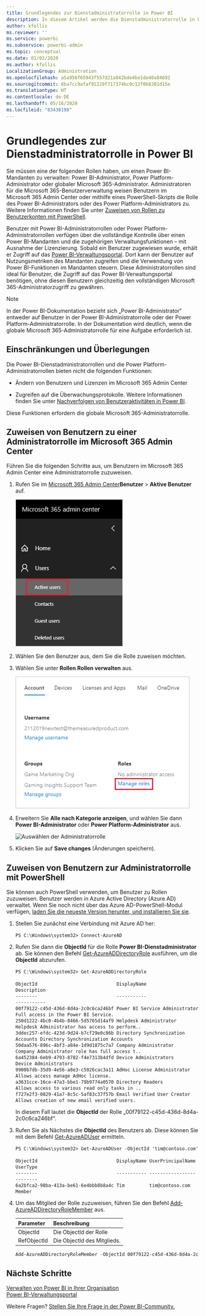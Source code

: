 ```yaml
---
title: Grundlegendes zur Dienstadministratorrolle in Power BI
description: In diesem Artikel werden die Dienstadministratorrolle in Power BI sowie spezifische Rollen beschrieben, die Administratorrechte bereitstellen.
author: kfollis
ms.reviewer: ''
ms.service: powerbi
ms.subservice: powerbi-admin
ms.topic: conceptual
ms.date: 01/02/2020
ms.author: kfollis
LocalizationGroup: Administration
ms.openlocfilehash: a5a956f65943f557d21a942bde4be1de40a84692
ms.sourcegitcommit: 6ba7cc9afaf91229f717374bc0c12f0b8201d15e
ms.translationtype: HT
ms.contentlocale: de-DE
ms.lasthandoff: 05/16/2020
ms.locfileid: "83438198"
---
```

# <a name="understanding-power-bi-service-administrator-roles"></a>Grundlegendes zur Dienstadministratorrolle in Power BI

Sie müssen eine der folgenden Rollen haben, um einen Power BI-Mandanten zu verwalten: Power BI-Administrator, Power Platform-Administrator oder globaler Microsoft 365-Administrator. Administratoren für die Microsoft 365-Benutzerverwaltung weisen Benutzern im Microsoft 365 Admin Center oder mithilfe eines PowerShell-Skripts die Rolle des Power BI-Administrators oder des Power Platform-Administrators zu. Weitere Informationen finden Sie unter [Zuweisen von Rollen zu Benutzerkonten mit PowerShell](/office365/enterprise/powershell/assign-roles-to-user-accounts-with-office-365-powershell).

Benutzer mit Power BI-Administratorrollen oder Power Platform-Administratorrollen verfügen über die vollständige Kontrolle über einen Power BI-Mandanten und die zugehörigen Verwaltungsfunktionen – mit Ausnahme der Lizenzierung. Sobald ein Benutzer zugewiesen wurde, erhält er Zugriff auf das [Power BI-Verwaltungsportal](service-admin-portal.md). Dort kann der Benutzer auf Nutzungsmetriken des Mandanten zugreifen und die Verwendung von Power BI-Funktionen im Mandanten steuern. Diese Administratorrollen sind ideal für Benutzer, die Zugriff auf das Power BI-Verwaltungsportal benötigen, ohne diesen Benutzern gleichzeitig den vollständigen Microsoft 365-Administratorzugriff zu gewähren.

> [!NOTE]
> In der Power BI-Dokumentation bezieht sich „Power BI-Administrator“ entweder auf Benutzer in der Power BI-Administratorrolle oder der Power Platform-Administratorrolle. In der Dokumentation wird deutlich, wenn die globale Microsoft 365-Administratorrolle für eine Aufgabe erforderlich ist.

## <a name="limitations-and-considerations"></a>Einschränkungen und Überlegungen

Die Power BI-Dienstadministratorrollen und die Power Platform-Administratorrollen bieten nicht die folgenden Funktionen:

* Ändern von Benutzern und Lizenzen im Microsoft 365 Admin Center

* Zugreifen auf die Überwachungsprotokolle. Weitere Informationen finden Sie unter [Nachverfolgen von Benutzeraktivitäten in Power BI](service-admin-auditing.md).

Diese Funktionen erfordern die globale Microsoft 365-Administratorrolle.

## <a name="assign-users-to-an-admin-role-in-the-microsoft-365-admin-center"></a>Zuweisen von Benutzern zu einer Administratorrolle im Microsoft 365 Admin Center

Führen Sie die folgenden Schritte aus, um Benutzern im Microsoft 365 Admin Center eine Administratorrolle zuzuweisen.

1. Rufen Sie im [Microsoft 365 Admin Center](https://portal.office.com/adminportal/home#/homepage)**Benutzer** > **Aktive Benutzer** auf.

    ![Microsoft 365 Admin Center](media/service-admin-role/powerbi-admin-users.png)

1. Wählen Sie den Benutzer aus, dem Sie die Rolle zuweisen möchten.

1. Wählen Sie unter **Rollen** **Rollen verwalten** aus.

    ![Rollen verwalten](media/service-admin-role/powerbi-admin-edit-roles.png)

1. Erweitern Sie **Alle nach Kategorie anzeigen**, und wählen Sie dann **Power BI-Administrator** oder **Power Platform-Administrator** aus.

    ![Auswählen der Administratorrolle](media/service-admin-role/powerbi-admin-role.png)

1. Klicken Sie auf **Save changes** (Änderungen speichern).

## <a name="assign-users-to-the-admin-role-with-powershell"></a>Zuweisen von Benutzern zur Administratorrolle mit PowerShell

Sie können auch PowerShell verwenden, um Benutzer zu Rollen zuzuweisen. Benutzer werden in Azure Active Directory (Azure AD) verwaltet. Wenn Sie noch nicht über das Azure AD-PowerShell-Modul verfügen, [laden Sie die neueste Version herunter, und installieren Sie sie](https://www.powershellgallery.com/packages/AzureAD/).

1. Stellen Sie zunächst eine Verbindung mit Azure AD her:
   ```
   PS C:\Windows\system32> Connect-AzureAD
   ```

1. Rufen Sie dann die **ObjectId** für die Rolle **Power BI-Dienstadministrator** ab. Sie können den Befehl [Get-AzureADDirectoryRole](/powershell/module/azuread/get-azureaddirectoryrole) ausführen, um die **ObjectId** abzurufen.

    ```
    PS C:\Windows\system32> Get-AzureADDirectoryRole

    ObjectId                             DisplayName                        Description
    --------                             -----------                        -----------
    00f79122-c45d-436d-8d4a-2c0c6ca246bf Power BI Service Administrator     Full access in the Power BI Service.
    250d1222-4bc0-4b4b-8466-5d5765d14af9 Helpdesk Administrator             Helpdesk Administrator has access to perform..
    3ddec257-efdc-423d-9d24-b7cf29e0c86b Directory Synchronization Accounts Directory Synchronization Accounts
    50daa576-896c-4bf3-a84e-1d9d1875c7a7 Company Administrator              Company Administrator role has full access t..
    6a452384-6eb9-4793-8782-f4e7313b4dfd Device Administrators              Device Administrators
    9900b7db-35d9-4e56-a8e3-c5026cac3a11 AdHoc License Administrator        Allows access manage AdHoc license.
    a3631cce-16ce-47a3-bbe1-79b9774a0570 Directory Readers                  Allows access to various read only tasks in ..
    f727e2f3-0829-41a7-8c5c-5af83c37f57b Email Verified User Creator        Allows creation of new email verified users.
    ```

    In diesem Fall lautet die **ObjectId** der Rolle „00f79122-c45d-436d-8d4a-2c0c6ca246bf“.

1. Rufen Sie als Nächstes die **ObjectId** des Benutzers ab. Diese können Sie mit dem Befehl [Get-AzureADUser](/powershell/module/azuread/get-azureaduser) ermitteln.

    ```
    PS C:\Windows\system32> Get-AzureADUser -ObjectId 'tim@contoso.com'

    ObjectId                             DisplayName UserPrincipalName      UserType
    --------                             ----------- -----------------      --------
    6a2bfca2-98ba-413a-be61-6e4bbb8b8a4c Tim         tim@contoso.com        Member
    ```

1. Um das Mitglied der Rolle zuzuweisen, führen Sie den Befehl [Add-AzureADDirectoryRoleMember](/powershell/module/azuread/add-azureaddirectoryrolemember) aus.

    | Parameter | Beschreibung |
    | --- | --- |
    | ObjectId |Die ObjectId der Rolle |
    | RefObjectId |Die ObjectId des Mitglieds. |

    ```powershell
    Add-AzureADDirectoryRoleMember -ObjectId 00f79122-c45d-436d-8d4a-2c0c6ca246bf -RefObjectId 6a2bfca2-98ba-413a-be61-6e4bbb8b8a4c
    ```

## <a name="next-steps"></a>Nächste Schritte

[Verwalten von Power BI in Ihrer Organisation](service-admin-administering-power-bi-in-your-organization.md)  
[Power BI-Verwaltungsportal](service-admin-portal.md)  

Weitere Fragen? [Stellen Sie Ihre Frage in der Power BI-Community.](https://community.powerbi.com/)